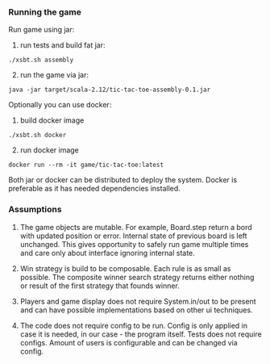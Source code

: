 ### Running the game
Run game using jar:
1) run tests and build fat jar:

```
./xsbt.sh assembly
```

2) run the game via jar:
```
java -jar target/scala-2.12/tic-tac-toe-assembly-0.1.jar
```

Optionally you can use docker:
1) build docker image
```
./xsbt.sh docker
```

2) run docker image

```
docker run --rm -it game/tic-tac-toe:latest
```

Both jar or docker can be distributed to deploy the system.
Docker is preferable as it has needed dependencies installed.


### Assumptions

1) The game objects are mutable. 
For example, Board.step return a bord with updated position or error.
Internal state of previous board is left unchanged. 
This gives opportunity to safely run game multiple times and care only about interface ignoring internal state.

2) Win strategy is build to be composable. Each rule is as small as possible.
The composite winner search strategy returns either nothing or result of the first strategy that founds winner.

3) Players and game display does not require System.in/out to be present and can have possible implementations 
based on other ui techniques.

4) The code does not require config to be run. Config is only applied in case it is needed, 
in our case - the program itself. Tests does not require configs.
Amount of users is configurable and can be changed via config.

  


